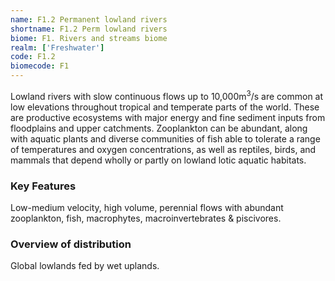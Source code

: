 ```yaml
---
name: F1.2 Permanent lowland rivers
shortname: F1.2 Perm lowland rivers
biome: F1. Rivers and streams biome
realm: ['Freshwater']
code: F1.2
biomecode: F1
---
```


Lowland rivers with slow continuous flows up to 10,000m<sup>3</sup>/s are common at low elevations throughout tropical and temperate parts of the world. These are productive ecosystems with major energy and fine sediment inputs from floodplains and upper catchments. Zooplankton can be abundant, along with aquatic plants and diverse communities of fish able to tolerate a range of temperatures and oxygen concentrations, as well as reptiles, birds, and mammals that depend wholly or partly on lowland lotic aquatic habitats.

### Key Features

Low-medium velocity, high volume, perennial flows with abundant zooplankton, fish, macrophytes, macroinvertebrates & piscivores.

### Overview of distribution

Global lowlands fed by wet uplands.
